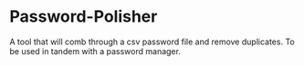 # Password-Polisher
A tool that will comb through a csv password file and remove duplicates. To be used in tandem with a password manager.
